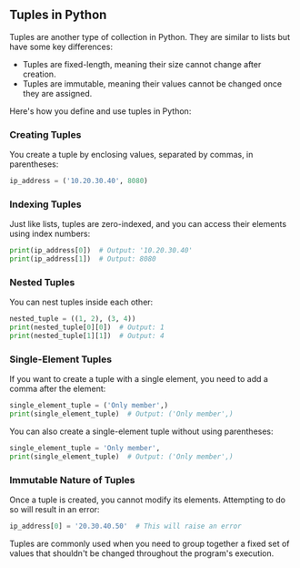 ## Tuples in Python

Tuples are another type of collection in Python. They are similar to lists but have some key differences:

- Tuples are fixed-length, meaning their size cannot change after creation.
- Tuples are immutable, meaning their values cannot be changed once they are assigned.

Here's how you define and use tuples in Python:

### Creating Tuples

You create a tuple by enclosing values, separated by commas, in parentheses:

```python
ip_address = ('10.20.30.40', 8080)
```

### Indexing Tuples

Just like lists, tuples are zero-indexed, and you can access their elements using index numbers:

```python
print(ip_address[0])  # Output: '10.20.30.40'
print(ip_address[1])  # Output: 8080
```

### Nested Tuples

You can nest tuples inside each other:

```python
nested_tuple = ((1, 2), (3, 4))
print(nested_tuple[0][0])  # Output: 1
print(nested_tuple[1][1])  # Output: 4
```

### Single-Element Tuples

If you want to create a tuple with a single element, you need to add a comma after the element:

```python
single_element_tuple = ('Only member',)
print(single_element_tuple)  # Output: ('Only member',)
```

You can also create a single-element tuple without using parentheses:

```python
single_element_tuple = 'Only member',
print(single_element_tuple)  # Output: ('Only member',)
```

### Immutable Nature of Tuples

Once a tuple is created, you cannot modify its elements. Attempting to do so will result in an error:

```python
ip_address[0] = '20.30.40.50'  # This will raise an error
```

Tuples are commonly used when you need to group together a fixed set of values that shouldn't be changed throughout the program's execution.